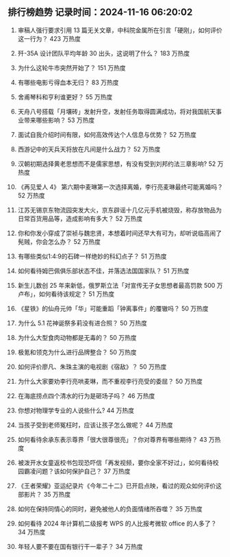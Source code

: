 
## 排行榜趋势 记录时间：2024-11-16 06:20:02
  
  1. 审稿人强行要求引用 13 篇无关文章，中科院金属所在引言「硬刚」，如何评价这一行为？ 423 万热度
    
  2. 歼-35A 设计团队平均年龄 30 出头，这说明了什么？ 183 万热度
    
  3. 为什么这轮牛市突然开始了？ 151 万热度
    
  4. 有哪些电影亏得血本无归？ 83 万热度
    
  5. 舍甫琴科和亨利谁更好？ 55 万热度
    
  6. 天舟八号搭载「月壤砖」发射升空，发射任务取得圆满成功，将对我国航天事业带来哪些影响？ 53 万热度
    
  7. 面试自我介绍时间有限，如何高效传达个人信息与优势？ 52 万热度
    
  8. 西游记中的天兵天将放在凡间是什么战力？ 52 万热度
    
  9. 汉朝初期选择黄老思想而不是儒家思想，有没有受到刘邦约法三章影响? 52 万热度
    
  10. 《再见爱人 4》 第六期中麦琳第一次选择离婚，李行亮麦琳最终可能离婚吗？ 52 万热度
    
  11. 江苏无锡京东物流园突发大火，京东辟谣十几亿元手机被烧毁，称存放物品为日常百货用品等，造成影响有多大？ 52 万热度
    
  12. 你和你发小穿成了崇祯与魏忠贤，本想着时间还早大有可为，却听说临高闹了髡贼，你会怎么办？ 52 万热度
    
  13. 有哪些类似1:4:9的石碑一样绝妙的科幻点子？ 51 万热度
    
  14. 如何看待姆巴佩俱乐部状态不佳，并落选法国国家队？ 51 万热度
    
  15. 新生儿数创 25 年来新低，俄罗斯立法「对宣传无子女思想者最高罚款 500 万卢布」，如何看待该规定？ 51 万热度
    
  16. 《星铁》的仙舟元帅「华」可能重蹈「钟离事件」的覆辙吗？ 50 万热度
    
  17. 为什么 5.1 花神诞祭多莉没有进合照？ 50 万热度
    
  18. 为什么大型食肉动物都是无毒的？ 50 万热度
    
  19. 极氪和领克为什么进行品牌整合？ 50 万热度
    
  20. 如何评价廖凡、朱珠主演的电视剧《宿敌》？ 50 万热度
    
  21. 为什么大家要劝李行亮哄麦琳，而不重视李行亮受的委屈？ 50 万热度
    
  22. 在海底捞点四个清水的行为是砸场子吗？ 46 万热度
    
  23. 你想对物理学专业的人说些什么? 44 万热度
    
  24. 当孩子受到老师冤枉时，应该让孩子怎么做呢？ 44 万热度
    
  25. 如何看待余承东表示尊界「很大很尊很亮」？你对尊界有哪些期待？ 43 万热度
    
  26. 被泼开水女童返校书包现恐吓信「再发视频，要你全家不好过」，如何看待校园霸凌问题？该如何保护自己？ 37 万热度
    
  27. 《王者荣耀》亚运纪录片《今年二十二》已开启点映，看过的观众如何评价这部影片？ 35 万热度
    
  28. 如何在保持同情心的同时，避免被他人的负面情绪所吞噬？ 35 万热度
    
  29. 如何看待 2024 年计算机二级报考 WPS 的人比报考微软 office 的人多了？ 34 万热度
    
  30. 年轻人要不要在国有银行干一辈子？ 34 万热度
    
